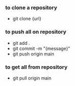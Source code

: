 ### to clone a repository
- git clone {url}

### to push all on repository
- git add .
- git commit -m "{message}"
- git push origin main

### to get all from repository
- git pull origin main